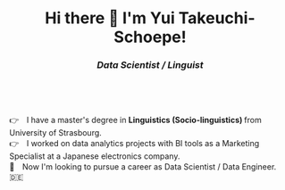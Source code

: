 <h1 align = "center">
Hi there 👋 I'm Yui Takeuchi-Schoepe! 
</h1>
<h3 align = 'center'>
<strong><i>
  Data Scientist / Linguist
</strong> </i>
</h3>
&nbsp;
<p>
&nbsp;

👉　I have a master's degree in <strong> Linguistics (Socio-linguistics) </strong> from University of Strasbourg.<br>
👉　I worked on data analytics projects with BI tools as a Marketing Specialist at a Japanese electronics company.  
🌱　Now I'm looking to pursue a career as Data Scientist / Data Engineer.  <br> 
:de:
</p>

<!--
**YT50/YT50** is a ✨ _special_ ✨ repository because its `README.md` (this file) appears on your GitHub profile.

Here are some ideas to get you started:

- 🔭 I’m currently working on ...
- 🌱 I’m currently learning ...
- 👯 I’m looking to collaborate on ...
- 🤔 I’m looking for help with ...
- 💬 Ask me about ...
- 📫 How to reach me: ...
- 😄 Pronouns: ...
- ⚡ Fun fact: ...
-->
